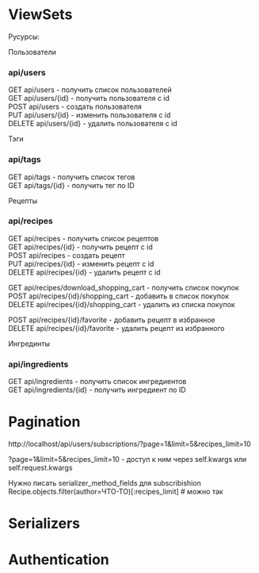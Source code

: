 # ViewSets

Русурсы: 

Пользователи

### api/users

GET api/users - получить список пользователей  
GET api/users/{id} - получить пользователя с id  
POST api/users - создать пользователя  
PUT api/users/{id} - изменить пользователя с id  
DELETE api/users/{id} - удалить пользователя с id  

Тэги

### api/tags

GET api/tags - получить список тегов  
GET api/tags/{id} - получить тег по ID  

Рецепты

### api/recipes


GET api/recipes - получить список рецептов  
GET api/recipes/{id} - получить рецепт с id  
POST api/recipes - создать рецепт  
PUT api/recipes/{id} - изменить рецепт с id  
DELETE api/recipes/{id} - удалить рецепт с id  


GET api/recipes/download_shopping_cart - получить список покупок  
POST api/recipes/{id}/shopping_cart - добавить в список покупок  
DELETE api/recipes/{id}/shopping_cart - удалить из списка покупок  


POST api/recipes/{id}/favorite - добавить рецепт в избранное  
DELETE api/recipes/{id}/favorite - удалить рецепт из избранного  



Ингрединты

### api/ingredients

GET api/ingredients - получить список ингредиентов  
GET api/ingredients/{id} - получить ингредиент по ID 

# Pagination


http://localhost/api/users/subscriptions/?page=1&limit=5&recipes_limit=10

?page=1&limit=5&recipes_limit=10 - доступ к ним через self.kwargs или self.request.kwargs

Нужно писать serializer_method_fields для subscribishion  
Recipe.objects.filter(author=ЧТО-ТО)[:recipes_limit] # можно так  


# Serializers


# Authentication